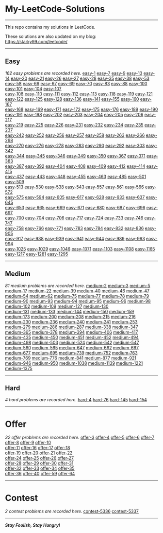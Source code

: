 # My-LeetCode-Solutions

---

This repo contains my solutions in LeetCode.

These solutions are also updated on my blog:  https://starky99.com/leetcode/

---
## Easy

*162 easy problems are recorded here.*
[easy-1](https://github.com/david990917/My-LeetCode-Solutions/blob/master/leetcode/easy-1.md)	[easy-7](https://github.com/david990917/My-LeetCode-Solutions/blob/master/leetcode/easy-7.md)	[easy-9](https://github.com/david990917/My-LeetCode-Solutions/blob/master/leetcode/easy-9.md)	[easy-13](https://github.com/david990917/My-LeetCode-Solutions/blob/master/leetcode/easy-13.md)	[easy-14](https://github.com/david990917/My-LeetCode-Solutions/blob/master/leetcode/easy-14.md)	[easy-20](https://github.com/david990917/My-LeetCode-Solutions/blob/master/leetcode/easy-20.md)	[easy-21](https://github.com/david990917/My-LeetCode-Solutions/blob/master/leetcode/easy-21.md)	[easy-26](https://github.com/david990917/My-LeetCode-Solutions/blob/master/leetcode/easy-26.md)	
[easy-27](https://github.com/david990917/My-LeetCode-Solutions/blob/master/leetcode/easy-27.md)	[easy-28](https://github.com/david990917/My-LeetCode-Solutions/blob/master/leetcode/easy-28.md)	[easy-35](https://github.com/david990917/My-LeetCode-Solutions/blob/master/leetcode/easy-35.md)	[easy-38](https://github.com/david990917/My-LeetCode-Solutions/blob/master/leetcode/easy-38.md)	[easy-53](https://github.com/david990917/My-LeetCode-Solutions/blob/master/leetcode/easy-53.md)	[easy-58](https://github.com/david990917/My-LeetCode-Solutions/blob/master/leetcode/easy-58.md)	[easy-66](https://github.com/david990917/My-LeetCode-Solutions/blob/master/leetcode/easy-66.md)	[easy-67](https://github.com/david990917/My-LeetCode-Solutions/blob/master/leetcode/easy-67.md)	
[easy-69](https://github.com/david990917/My-LeetCode-Solutions/blob/master/leetcode/easy-69.md)	[easy-70](https://github.com/david990917/My-LeetCode-Solutions/blob/master/leetcode/easy-70.md)	[easy-83](https://github.com/david990917/My-LeetCode-Solutions/blob/master/leetcode/easy-83.md)	[easy-88](https://github.com/david990917/My-LeetCode-Solutions/blob/master/leetcode/easy-88.md)	[easy-100](https://github.com/david990917/My-LeetCode-Solutions/blob/master/leetcode/easy-100.md)	[easy-101](https://github.com/david990917/My-LeetCode-Solutions/blob/master/leetcode/easy-101.md)	[easy-104](https://github.com/david990917/My-LeetCode-Solutions/blob/master/leetcode/easy-104.md)	[easy-107](https://github.com/david990917/My-LeetCode-Solutions/blob/master/leetcode/easy-107.md)	
[easy-108](https://github.com/david990917/My-LeetCode-Solutions/blob/master/leetcode/easy-108.md)	[easy-110](https://github.com/david990917/My-LeetCode-Solutions/blob/master/leetcode/easy-110.md)	[easy-111](https://github.com/david990917/My-LeetCode-Solutions/blob/master/leetcode/easy-111.md)	[easy-112](https://github.com/david990917/My-LeetCode-Solutions/blob/master/leetcode/easy-112.md)	[easy-113](https://github.com/david990917/My-LeetCode-Solutions/blob/master/leetcode/easy-113.md)	[easy-118](https://github.com/david990917/My-LeetCode-Solutions/blob/master/leetcode/easy-118.md)	[easy-119](https://github.com/david990917/My-LeetCode-Solutions/blob/master/leetcode/easy-119.md)	[easy-121](https://github.com/david990917/My-LeetCode-Solutions/blob/master/leetcode/easy-121.md)	
[easy-122](https://github.com/david990917/My-LeetCode-Solutions/blob/master/leetcode/easy-122.md)	[easy-125](https://github.com/david990917/My-LeetCode-Solutions/blob/master/leetcode/easy-125.md)	[easy-128](https://github.com/david990917/My-LeetCode-Solutions/blob/master/leetcode/easy-128.md)	[easy-136](https://github.com/david990917/My-LeetCode-Solutions/blob/master/leetcode/easy-136.md)	[easy-141](https://github.com/david990917/My-LeetCode-Solutions/blob/master/leetcode/easy-141.md)	[easy-155](https://github.com/david990917/My-LeetCode-Solutions/blob/master/leetcode/easy-155.md)	[easy-160](https://github.com/david990917/My-LeetCode-Solutions/blob/master/leetcode/easy-160.md)	[easy-167](https://github.com/david990917/My-LeetCode-Solutions/blob/master/leetcode/easy-167.md)	
[easy-168](https://github.com/david990917/My-LeetCode-Solutions/blob/master/leetcode/easy-168.md)	[easy-169](https://github.com/david990917/My-LeetCode-Solutions/blob/master/leetcode/easy-169.md)	[easy-171](https://github.com/david990917/My-LeetCode-Solutions/blob/master/leetcode/easy-171.md)	[easy-172](https://github.com/david990917/My-LeetCode-Solutions/blob/master/leetcode/easy-172.md)	[easy-175](https://github.com/david990917/My-LeetCode-Solutions/blob/master/leetcode/easy-175.md)	[easy-176](https://github.com/david990917/My-LeetCode-Solutions/blob/master/leetcode/easy-176.md)	[easy-189](https://github.com/david990917/My-LeetCode-Solutions/blob/master/leetcode/easy-189.md)	[easy-190](https://github.com/david990917/My-LeetCode-Solutions/blob/master/leetcode/easy-190.md)	
[easy-191](https://github.com/david990917/My-LeetCode-Solutions/blob/master/leetcode/easy-191.md)	[easy-198](https://github.com/david990917/My-LeetCode-Solutions/blob/master/leetcode/easy-198.md)	[easy-202](https://github.com/david990917/My-LeetCode-Solutions/blob/master/leetcode/easy-202.md)	[easy-203](https://github.com/david990917/My-LeetCode-Solutions/blob/master/leetcode/easy-203.md)	[easy-204](https://github.com/david990917/My-LeetCode-Solutions/blob/master/leetcode/easy-204.md)	[easy-205](https://github.com/david990917/My-LeetCode-Solutions/blob/master/leetcode/easy-205.md)	[easy-206](https://github.com/david990917/My-LeetCode-Solutions/blob/master/leetcode/easy-206.md)	[easy-217](https://github.com/david990917/My-LeetCode-Solutions/blob/master/leetcode/easy-217.md)	
[easy-219](https://github.com/david990917/My-LeetCode-Solutions/blob/master/leetcode/easy-219.md)	[easy-225](https://github.com/david990917/My-LeetCode-Solutions/blob/master/leetcode/easy-225.md)	[easy-226](https://github.com/david990917/My-LeetCode-Solutions/blob/master/leetcode/easy-226.md)	[easy-231](https://github.com/david990917/My-LeetCode-Solutions/blob/master/leetcode/easy-231.md)	[easy-232](https://github.com/david990917/My-LeetCode-Solutions/blob/master/leetcode/easy-232.md)	[easy-234](https://github.com/david990917/My-LeetCode-Solutions/blob/master/leetcode/easy-234.md)	[easy-235](https://github.com/david990917/My-LeetCode-Solutions/blob/master/leetcode/easy-235.md)	[easy-237](https://github.com/david990917/My-LeetCode-Solutions/blob/master/leetcode/easy-237.md)	
[easy-242](https://github.com/david990917/My-LeetCode-Solutions/blob/master/leetcode/easy-242.md)	[easy-252](https://github.com/david990917/My-LeetCode-Solutions/blob/master/leetcode/easy-252.md)	[easy-256](https://github.com/david990917/My-LeetCode-Solutions/blob/master/leetcode/easy-256.md)	[easy-257](https://github.com/david990917/My-LeetCode-Solutions/blob/master/leetcode/easy-257.md)	[easy-258](https://github.com/david990917/My-LeetCode-Solutions/blob/master/leetcode/easy-258.md)	[easy-263](https://github.com/david990917/My-LeetCode-Solutions/blob/master/leetcode/easy-263.md)	[easy-266](https://github.com/david990917/My-LeetCode-Solutions/blob/master/leetcode/easy-266.md)	[easy-268](https://github.com/david990917/My-LeetCode-Solutions/blob/master/leetcode/easy-268.md)	
[easy-270](https://github.com/david990917/My-LeetCode-Solutions/blob/master/leetcode/easy-270.md)	[easy-276](https://github.com/david990917/My-LeetCode-Solutions/blob/master/leetcode/easy-276.md)	[easy-278](https://github.com/david990917/My-LeetCode-Solutions/blob/master/leetcode/easy-278.md)	[easy-283](https://github.com/david990917/My-LeetCode-Solutions/blob/master/leetcode/easy-283.md)	[easy-290](https://github.com/david990917/My-LeetCode-Solutions/blob/master/leetcode/easy-290.md)	[easy-292](https://github.com/david990917/My-LeetCode-Solutions/blob/master/leetcode/easy-292.md)	[easy-303](https://github.com/david990917/My-LeetCode-Solutions/blob/master/leetcode/easy-303.md)	[easy-342](https://github.com/david990917/My-LeetCode-Solutions/blob/master/leetcode/easy-342.md)	
[easy-344](https://github.com/david990917/My-LeetCode-Solutions/blob/master/leetcode/easy-344.md)	[easy-345](https://github.com/david990917/My-LeetCode-Solutions/blob/master/leetcode/easy-345.md)	[easy-346](https://github.com/david990917/My-LeetCode-Solutions/blob/master/leetcode/easy-346.md)	[easy-349](https://github.com/david990917/My-LeetCode-Solutions/blob/master/leetcode/easy-349.md)	[easy-350](https://github.com/david990917/My-LeetCode-Solutions/blob/master/leetcode/easy-350.md)	[easy-367](https://github.com/david990917/My-LeetCode-Solutions/blob/master/leetcode/easy-367.md)	[easy-371](https://github.com/david990917/My-LeetCode-Solutions/blob/master/leetcode/easy-371.md)	[easy-383](https://github.com/david990917/My-LeetCode-Solutions/blob/master/leetcode/easy-383.md)	
[easy-387](https://github.com/david990917/My-LeetCode-Solutions/blob/master/leetcode/easy-387.md)	[easy-392](https://github.com/david990917/My-LeetCode-Solutions/blob/master/leetcode/easy-392.md)	[easy-404](https://github.com/david990917/My-LeetCode-Solutions/blob/master/leetcode/easy-404.md)	[easy-408](https://github.com/david990917/My-LeetCode-Solutions/blob/master/leetcode/easy-408.md)	[easy-409](https://github.com/david990917/My-LeetCode-Solutions/blob/master/leetcode/easy-409.md)	[easy-412](https://github.com/david990917/My-LeetCode-Solutions/blob/master/leetcode/easy-412.md)	[easy-414](https://github.com/david990917/My-LeetCode-Solutions/blob/master/leetcode/easy-414.md)	[easy-415](https://github.com/david990917/My-LeetCode-Solutions/blob/master/leetcode/easy-415.md)	
[easy-437](https://github.com/david990917/My-LeetCode-Solutions/blob/master/leetcode/easy-437.md)	[easy-443](https://github.com/david990917/My-LeetCode-Solutions/blob/master/leetcode/easy-443.md)	[easy-448](https://github.com/david990917/My-LeetCode-Solutions/blob/master/leetcode/easy-448.md)	[easy-455](https://github.com/david990917/My-LeetCode-Solutions/blob/master/leetcode/easy-455.md)	[easy-463](https://github.com/david990917/My-LeetCode-Solutions/blob/master/leetcode/easy-463.md)	[easy-485](https://github.com/david990917/My-LeetCode-Solutions/blob/master/leetcode/easy-485.md)	[easy-501](https://github.com/david990917/My-LeetCode-Solutions/blob/master/leetcode/easy-501.md)	[easy-509](https://github.com/david990917/My-LeetCode-Solutions/blob/master/leetcode/easy-509.md)	
[easy-513](https://github.com/david990917/My-LeetCode-Solutions/blob/master/leetcode/easy-513.md)	[easy-530](https://github.com/david990917/My-LeetCode-Solutions/blob/master/leetcode/easy-530.md)	[easy-538](https://github.com/david990917/My-LeetCode-Solutions/blob/master/leetcode/easy-538.md)	[easy-543](https://github.com/david990917/My-LeetCode-Solutions/blob/master/leetcode/easy-543.md)	[easy-557](https://github.com/david990917/My-LeetCode-Solutions/blob/master/leetcode/easy-557.md)	[easy-561](https://github.com/david990917/My-LeetCode-Solutions/blob/master/leetcode/easy-561.md)	[easy-566](https://github.com/david990917/My-LeetCode-Solutions/blob/master/leetcode/easy-566.md)	[easy-572](https://github.com/david990917/My-LeetCode-Solutions/blob/master/leetcode/easy-572.md)	
[easy-575](https://github.com/david990917/My-LeetCode-Solutions/blob/master/leetcode/easy-575.md)	[easy-594](https://github.com/david990917/My-LeetCode-Solutions/blob/master/leetcode/easy-594.md)	[easy-605](https://github.com/david990917/My-LeetCode-Solutions/blob/master/leetcode/easy-605.md)	[easy-617](https://github.com/david990917/My-LeetCode-Solutions/blob/master/leetcode/easy-617.md)	[easy-628](https://github.com/david990917/My-LeetCode-Solutions/blob/master/leetcode/easy-628.md)	[easy-633](https://github.com/david990917/My-LeetCode-Solutions/blob/master/leetcode/easy-633.md)	[easy-637](https://github.com/david990917/My-LeetCode-Solutions/blob/master/leetcode/easy-637.md)	[easy-645](https://github.com/david990917/My-LeetCode-Solutions/blob/master/leetcode/easy-645.md)	
[easy-653](https://github.com/david990917/My-LeetCode-Solutions/blob/master/leetcode/easy-653.md)	[easy-665](https://github.com/david990917/My-LeetCode-Solutions/blob/master/leetcode/easy-665.md)	[easy-669](https://github.com/david990917/My-LeetCode-Solutions/blob/master/leetcode/easy-669.md)	[easy-671](https://github.com/david990917/My-LeetCode-Solutions/blob/master/leetcode/easy-671.md)	[easy-680](https://github.com/david990917/My-LeetCode-Solutions/blob/master/leetcode/easy-680.md)	[easy-687](https://github.com/david990917/My-LeetCode-Solutions/blob/master/leetcode/easy-687.md)	[easy-696](https://github.com/david990917/My-LeetCode-Solutions/blob/master/leetcode/easy-696.md)	[easy-697](https://github.com/david990917/My-LeetCode-Solutions/blob/master/leetcode/easy-697.md)	
[easy-700](https://github.com/david990917/My-LeetCode-Solutions/blob/master/leetcode/easy-700.md)	[easy-704](https://github.com/david990917/My-LeetCode-Solutions/blob/master/leetcode/easy-704.md)	[easy-706](https://github.com/david990917/My-LeetCode-Solutions/blob/master/leetcode/easy-706.md)	[easy-717](https://github.com/david990917/My-LeetCode-Solutions/blob/master/leetcode/easy-717.md)	[easy-724](https://github.com/david990917/My-LeetCode-Solutions/blob/master/leetcode/easy-724.md)	[easy-733](https://github.com/david990917/My-LeetCode-Solutions/blob/master/leetcode/easy-733.md)	[easy-746](https://github.com/david990917/My-LeetCode-Solutions/blob/master/leetcode/easy-746.md)	[easy-747](https://github.com/david990917/My-LeetCode-Solutions/blob/master/leetcode/easy-747.md)	
[easy-758](https://github.com/david990917/My-LeetCode-Solutions/blob/master/leetcode/easy-758.md)	[easy-766](https://github.com/david990917/My-LeetCode-Solutions/blob/master/leetcode/easy-766.md)	[easy-771](https://github.com/david990917/My-LeetCode-Solutions/blob/master/leetcode/easy-771.md)	[easy-783](https://github.com/david990917/My-LeetCode-Solutions/blob/master/leetcode/easy-783.md)	[easy-784](https://github.com/david990917/My-LeetCode-Solutions/blob/master/leetcode/easy-784.md)	[easy-832](https://github.com/david990917/My-LeetCode-Solutions/blob/master/leetcode/easy-832.md)	[easy-836](https://github.com/david990917/My-LeetCode-Solutions/blob/master/leetcode/easy-836.md)	[easy-905](https://github.com/david990917/My-LeetCode-Solutions/blob/master/leetcode/easy-905.md)	
[easy-917](https://github.com/david990917/My-LeetCode-Solutions/blob/master/leetcode/easy-917.md)	[easy-938](https://github.com/david990917/My-LeetCode-Solutions/blob/master/leetcode/easy-938.md)	[easy-939](https://github.com/david990917/My-LeetCode-Solutions/blob/master/leetcode/easy-939.md)	[easy-941](https://github.com/david990917/My-LeetCode-Solutions/blob/master/leetcode/easy-941.md)	[easy-944](https://github.com/david990917/My-LeetCode-Solutions/blob/master/leetcode/easy-944.md)	[easy-989](https://github.com/david990917/My-LeetCode-Solutions/blob/master/leetcode/easy-989.md)	[easy-993](https://github.com/david990917/My-LeetCode-Solutions/blob/master/leetcode/easy-993.md)	[easy-994](https://github.com/david990917/My-LeetCode-Solutions/blob/master/leetcode/easy-994.md)	
[easy-1025](https://github.com/david990917/My-LeetCode-Solutions/blob/master/leetcode/easy-1025.md)	[easy-1029](https://github.com/david990917/My-LeetCode-Solutions/blob/master/leetcode/easy-1029.md)	[easy-1046](https://github.com/david990917/My-LeetCode-Solutions/blob/master/leetcode/easy-1046.md)	[easy-1071](https://github.com/david990917/My-LeetCode-Solutions/blob/master/leetcode/easy-1071.md)	[easy-1103](https://github.com/david990917/My-LeetCode-Solutions/blob/master/leetcode/easy-1103.md)	[easy-1108](https://github.com/david990917/My-LeetCode-Solutions/blob/master/leetcode/easy-1108.md)	[easy-1165](https://github.com/david990917/My-LeetCode-Solutions/blob/master/leetcode/easy-1165.md)	[easy-1217](https://github.com/david990917/My-LeetCode-Solutions/blob/master/leetcode/easy-1217.md)	
[easy-1281](https://github.com/david990917/My-LeetCode-Solutions/blob/master/leetcode/easy-1281.md)	[easy-1295](https://github.com/david990917/My-LeetCode-Solutions/blob/master/leetcode/easy-1295.md)	

---
## Medium

*81 medium problems are recorded here.*
[medium-2](https://github.com/david990917/My-LeetCode-Solutions/blob/master/leetcode/medium-2.md)	[medium-3](https://github.com/david990917/My-LeetCode-Solutions/blob/master/leetcode/medium-3.md)	[medium-5](https://github.com/david990917/My-LeetCode-Solutions/blob/master/leetcode/medium-5.md)	[medium-17](https://github.com/david990917/My-LeetCode-Solutions/blob/master/leetcode/medium-17.md)	[medium-22](https://github.com/david990917/My-LeetCode-Solutions/blob/master/leetcode/medium-22.md)	
[medium-39](https://github.com/david990917/My-LeetCode-Solutions/blob/master/leetcode/medium-39.md)	[medium-40](https://github.com/david990917/My-LeetCode-Solutions/blob/master/leetcode/medium-40.md)	[medium-46](https://github.com/david990917/My-LeetCode-Solutions/blob/master/leetcode/medium-46.md)	[medium-47](https://github.com/david990917/My-LeetCode-Solutions/blob/master/leetcode/medium-47.md)	[medium-54](https://github.com/david990917/My-LeetCode-Solutions/blob/master/leetcode/medium-54.md)	
[medium-62](https://github.com/david990917/My-LeetCode-Solutions/blob/master/leetcode/medium-62.md)	[medium-75](https://github.com/david990917/My-LeetCode-Solutions/blob/master/leetcode/medium-75.md)	[medium-77](https://github.com/david990917/My-LeetCode-Solutions/blob/master/leetcode/medium-77.md)	[medium-78](https://github.com/david990917/My-LeetCode-Solutions/blob/master/leetcode/medium-78.md)	[medium-79](https://github.com/david990917/My-LeetCode-Solutions/blob/master/leetcode/medium-79.md)	
[medium-90](https://github.com/david990917/My-LeetCode-Solutions/blob/master/leetcode/medium-90.md)	[medium-93](https://github.com/david990917/My-LeetCode-Solutions/blob/master/leetcode/medium-93.md)	[medium-94](https://github.com/david990917/My-LeetCode-Solutions/blob/master/leetcode/medium-94.md)	[medium-95](https://github.com/david990917/My-LeetCode-Solutions/blob/master/leetcode/medium-95.md)	[medium-96](https://github.com/david990917/My-LeetCode-Solutions/blob/master/leetcode/medium-96.md)	
[medium-98](https://github.com/david990917/My-LeetCode-Solutions/blob/master/leetcode/medium-98.md)	[medium-102](https://github.com/david990917/My-LeetCode-Solutions/blob/master/leetcode/medium-102.md)	[medium-109](https://github.com/david990917/My-LeetCode-Solutions/blob/master/leetcode/medium-109.md)	[medium-127](https://github.com/david990917/My-LeetCode-Solutions/blob/master/leetcode/medium-127.md)	[medium-130](https://github.com/david990917/My-LeetCode-Solutions/blob/master/leetcode/medium-130.md)	
[medium-131](https://github.com/david990917/My-LeetCode-Solutions/blob/master/leetcode/medium-131.md)	[medium-133](https://github.com/david990917/My-LeetCode-Solutions/blob/master/leetcode/medium-133.md)	[medium-144](https://github.com/david990917/My-LeetCode-Solutions/blob/master/leetcode/medium-144.md)	[medium-150](https://github.com/david990917/My-LeetCode-Solutions/blob/master/leetcode/medium-150.md)	[medium-159](https://github.com/david990917/My-LeetCode-Solutions/blob/master/leetcode/medium-159.md)	
[medium-173](https://github.com/david990917/My-LeetCode-Solutions/blob/master/leetcode/medium-173.md)	[medium-200](https://github.com/david990917/My-LeetCode-Solutions/blob/master/leetcode/medium-200.md)	[medium-208](https://github.com/david990917/My-LeetCode-Solutions/blob/master/leetcode/medium-208.md)	[medium-215](https://github.com/david990917/My-LeetCode-Solutions/blob/master/leetcode/medium-215.md)	[medium-216](https://github.com/david990917/My-LeetCode-Solutions/blob/master/leetcode/medium-216.md)	
[medium-230](https://github.com/david990917/My-LeetCode-Solutions/blob/master/leetcode/medium-230.md)	[medium-236](https://github.com/david990917/My-LeetCode-Solutions/blob/master/leetcode/medium-236.md)	[medium-240](https://github.com/david990917/My-LeetCode-Solutions/blob/master/leetcode/medium-240.md)	[medium-241](https://github.com/david990917/My-LeetCode-Solutions/blob/master/leetcode/medium-241.md)	[medium-253](https://github.com/david990917/My-LeetCode-Solutions/blob/master/leetcode/medium-253.md)	
[medium-279](https://github.com/david990917/My-LeetCode-Solutions/blob/master/leetcode/medium-279.md)	[medium-286](https://github.com/david990917/My-LeetCode-Solutions/blob/master/leetcode/medium-286.md)	[medium-287](https://github.com/david990917/My-LeetCode-Solutions/blob/master/leetcode/medium-287.md)	[medium-338](https://github.com/david990917/My-LeetCode-Solutions/blob/master/leetcode/medium-338.md)	[medium-347](https://github.com/david990917/My-LeetCode-Solutions/blob/master/leetcode/medium-347.md)	
[medium-365](https://github.com/david990917/My-LeetCode-Solutions/blob/master/leetcode/medium-365.md)	[medium-378](https://github.com/david990917/My-LeetCode-Solutions/blob/master/leetcode/medium-378.md)	[medium-394](https://github.com/david990917/My-LeetCode-Solutions/blob/master/leetcode/medium-394.md)	[medium-406](https://github.com/david990917/My-LeetCode-Solutions/blob/master/leetcode/medium-406.md)	[medium-417](https://github.com/david990917/My-LeetCode-Solutions/blob/master/leetcode/medium-417.md)	
[medium-435](https://github.com/david990917/My-LeetCode-Solutions/blob/master/leetcode/medium-435.md)	[medium-450](https://github.com/david990917/My-LeetCode-Solutions/blob/master/leetcode/medium-450.md)	[medium-451](https://github.com/david990917/My-LeetCode-Solutions/blob/master/leetcode/medium-451.md)	[medium-452](https://github.com/david990917/My-LeetCode-Solutions/blob/master/leetcode/medium-452.md)	[medium-494](https://github.com/david990917/My-LeetCode-Solutions/blob/master/leetcode/medium-494.md)	
[medium-498](https://github.com/david990917/My-LeetCode-Solutions/blob/master/leetcode/medium-498.md)	[medium-503](https://github.com/david990917/My-LeetCode-Solutions/blob/master/leetcode/medium-503.md)	[medium-524](https://github.com/david990917/My-LeetCode-Solutions/blob/master/leetcode/medium-524.md)	[medium-542](https://github.com/david990917/My-LeetCode-Solutions/blob/master/leetcode/medium-542.md)	[medium-547](https://github.com/david990917/My-LeetCode-Solutions/blob/master/leetcode/medium-547.md)	
[medium-560](https://github.com/david990917/My-LeetCode-Solutions/blob/master/leetcode/medium-560.md)	[medium-565](https://github.com/david990917/My-LeetCode-Solutions/blob/master/leetcode/medium-565.md)	[medium-647](https://github.com/david990917/My-LeetCode-Solutions/blob/master/leetcode/medium-647.md)	[medium-662](https://github.com/david990917/My-LeetCode-Solutions/blob/master/leetcode/medium-662.md)	[medium-667](https://github.com/david990917/My-LeetCode-Solutions/blob/master/leetcode/medium-667.md)	
[medium-677](https://github.com/david990917/My-LeetCode-Solutions/blob/master/leetcode/medium-677.md)	[medium-695](https://github.com/david990917/My-LeetCode-Solutions/blob/master/leetcode/medium-695.md)	[medium-739](https://github.com/david990917/My-LeetCode-Solutions/blob/master/leetcode/medium-739.md)	[medium-752](https://github.com/david990917/My-LeetCode-Solutions/blob/master/leetcode/medium-752.md)	[medium-763](https://github.com/david990917/My-LeetCode-Solutions/blob/master/leetcode/medium-763.md)	
[medium-769](https://github.com/david990917/My-LeetCode-Solutions/blob/master/leetcode/medium-769.md)	[medium-776](https://github.com/david990917/My-LeetCode-Solutions/blob/master/leetcode/medium-776.md)	[medium-841](https://github.com/david990917/My-LeetCode-Solutions/blob/master/leetcode/medium-841.md)	[medium-877](https://github.com/david990917/My-LeetCode-Solutions/blob/master/leetcode/medium-877.md)	[medium-921](https://github.com/david990917/My-LeetCode-Solutions/blob/master/leetcode/medium-921.md)	
[medium-946](https://github.com/david990917/My-LeetCode-Solutions/blob/master/leetcode/medium-946.md)	[medium-950](https://github.com/david990917/My-LeetCode-Solutions/blob/master/leetcode/medium-950.md)	[medium-1038](https://github.com/david990917/My-LeetCode-Solutions/blob/master/leetcode/medium-1038.md)	[medium-1139](https://github.com/david990917/My-LeetCode-Solutions/blob/master/leetcode/medium-1139.md)	[medium-1221](https://github.com/david990917/My-LeetCode-Solutions/blob/master/leetcode/medium-1221.md)	
[medium-1375](https://github.com/david990917/My-LeetCode-Solutions/blob/master/leetcode/medium-1375.md)	

---
## Hard

*4 hard problems are recorded here.*
[hard-4](https://github.com/david990917/My-LeetCode-Solutions/blob/master/leetcode/hard-4.md)	[hard-76](https://github.com/david990917/My-LeetCode-Solutions/blob/master/leetcode/hard-76.md)	[hard-145](https://github.com/david990917/My-LeetCode-Solutions/blob/master/leetcode/hard-145.md)	[hard-154](https://github.com/david990917/My-LeetCode-Solutions/blob/master/leetcode/hard-154.md)	

---
# Offer

*32 offer problems are recorded here.*
[offer-3](https://github.com/david990917/My-LeetCode-Solutions/blob/master/leetcode/offer-3.md)	[offer-4](https://github.com/david990917/My-LeetCode-Solutions/blob/master/leetcode/offer-4.md)	[offer-5](https://github.com/david990917/My-LeetCode-Solutions/blob/master/leetcode/offer-5.md)	[offer-6](https://github.com/david990917/My-LeetCode-Solutions/blob/master/leetcode/offer-6.md)	
[offer-7](https://github.com/david990917/My-LeetCode-Solutions/blob/master/leetcode/offer-7.md)	[offer-8](https://github.com/david990917/My-LeetCode-Solutions/blob/master/leetcode/offer-8.md)	[offer-9](https://github.com/david990917/My-LeetCode-Solutions/blob/master/leetcode/offer-9.md)	[offer-10](https://github.com/david990917/My-LeetCode-Solutions/blob/master/leetcode/offer-10.md)	
[offer-11](https://github.com/david990917/My-LeetCode-Solutions/blob/master/leetcode/offer-11.md)	[offer-16](https://github.com/david990917/My-LeetCode-Solutions/blob/master/leetcode/offer-16.md)	[offer-17](https://github.com/david990917/My-LeetCode-Solutions/blob/master/leetcode/offer-17.md)	[offer-18](https://github.com/david990917/My-LeetCode-Solutions/blob/master/leetcode/offer-18.md)	
[offer-19](https://github.com/david990917/My-LeetCode-Solutions/blob/master/leetcode/offer-19.md)	[offer-20](https://github.com/david990917/My-LeetCode-Solutions/blob/master/leetcode/offer-20.md)	[offer-21](https://github.com/david990917/My-LeetCode-Solutions/blob/master/leetcode/offer-21.md)	[offer-22](https://github.com/david990917/My-LeetCode-Solutions/blob/master/leetcode/offer-22.md)	
[offer-24](https://github.com/david990917/My-LeetCode-Solutions/blob/master/leetcode/offer-24.md)	[offer-25](https://github.com/david990917/My-LeetCode-Solutions/blob/master/leetcode/offer-25.md)	[offer-26](https://github.com/david990917/My-LeetCode-Solutions/blob/master/leetcode/offer-26.md)	[offer-27](https://github.com/david990917/My-LeetCode-Solutions/blob/master/leetcode/offer-27.md)	
[offer-28](https://github.com/david990917/My-LeetCode-Solutions/blob/master/leetcode/offer-28.md)	[offer-29](https://github.com/david990917/My-LeetCode-Solutions/blob/master/leetcode/offer-29.md)	[offer-30](https://github.com/david990917/My-LeetCode-Solutions/blob/master/leetcode/offer-30.md)	[offer-31](https://github.com/david990917/My-LeetCode-Solutions/blob/master/leetcode/offer-31.md)	
[offer-32](https://github.com/david990917/My-LeetCode-Solutions/blob/master/leetcode/offer-32.md)	[offer-33](https://github.com/david990917/My-LeetCode-Solutions/blob/master/leetcode/offer-33.md)	[offer-34](https://github.com/david990917/My-LeetCode-Solutions/blob/master/leetcode/offer-34.md)	[offer-35](https://github.com/david990917/My-LeetCode-Solutions/blob/master/leetcode/offer-35.md)	
[offer-36](https://github.com/david990917/My-LeetCode-Solutions/blob/master/leetcode/offer-36.md)	[offer-40](https://github.com/david990917/My-LeetCode-Solutions/blob/master/leetcode/offer-40.md)	[offer-59](https://github.com/david990917/My-LeetCode-Solutions/blob/master/leetcode/offer-59.md)	[offer-64](https://github.com/david990917/My-LeetCode-Solutions/blob/master/leetcode/offer-64.md)	


---
# Contest

*2 contest problems are recorded here.*
[contest-5336](https://github.com/david990917/My-LeetCode-Solutions/blob/master/leetcode/contest-5336.md)	[contest-5337](https://github.com/david990917/My-LeetCode-Solutions/blob/master/leetcode/contest-5337.md)	

---
***Stay Foolish, Stay Hungry!***